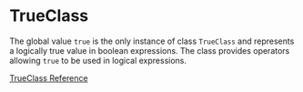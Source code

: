 # TrueClass

The global value `true` is the only instance of class `TrueClass` and
represents a logically true value in boolean expressions. The class provides
operators allowing `true` to be used in logical expressions.

[TrueClass Reference](https://ruby-doc.org/core-2.6/TrueClass.html)